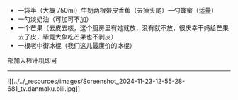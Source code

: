 - 一袋半（大概 750ml）牛奶两根带皮香蕉（去掉头尾）一勺蜂蜜（适量）
- 一勺淡奶油（可加可不加）
- 一个芒果（去皮去核，这个厨房里有她就放，没有就不放，很庆幸干妈给芒果去了皮，毕竟大象吃芒果也不剥皮）
- 一根老中街冰棍（我们这儿最廉价的冰棍）

部加入榨汁机即可

---

![[../../_resources/images/Screenshot_2024-11-23-12-55-28-681_tv.danmaku.bili.jpg]]